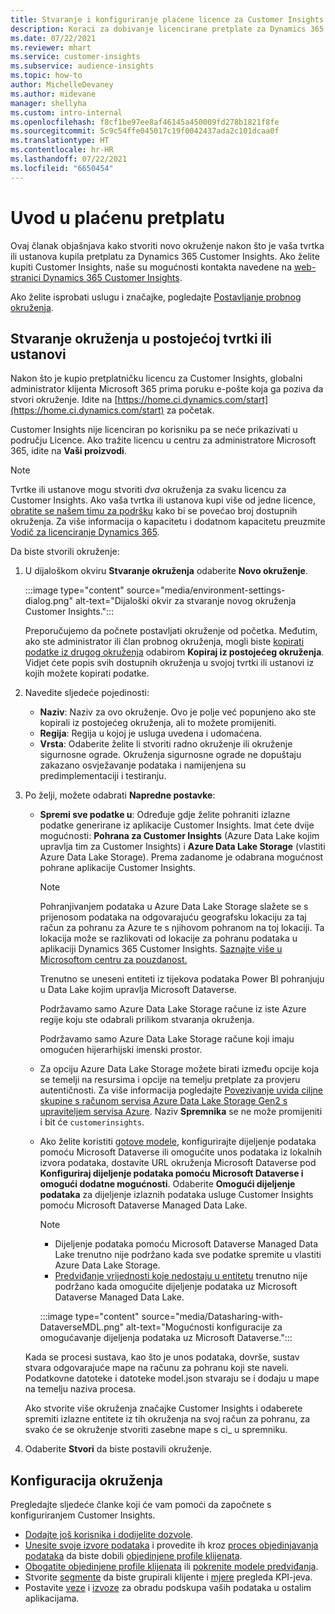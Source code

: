 ```yaml
---
title: Stvaranje i konfiguriranje plaćene licence za Customer Insights
description: Koraci za dobivanje licencirane pretplate za Dynamics 365 Customer Insights i konfiguraciju.
ms.date: 07/22/2021
ms.reviewer: mhart
ms.service: customer-insights
ms.subservice: audience-insights
ms.topic: how-to
author: MichelleDevaney
ms.author: midevane
manager: shellyha
ms.custom: intro-internal
ms.openlocfilehash: f8cf1be97ee8af46145a450009fd278b1821f8fe
ms.sourcegitcommit: 5c9c54ffe045017c19f0042437ada2c101dcaa0f
ms.translationtype: HT
ms.contentlocale: hr-HR
ms.lasthandoff: 07/22/2021
ms.locfileid: "6650454"
---
```

# <a name="get-started-with-a-paid-subscription"></a>Uvod u plaćenu pretplatu

Ovaj članak objašnjava kako stvoriti novo okruženje nakon što je vaša tvrtka ili ustanova kupila pretplatu za Dynamics 365 Customer Insights. Ako želite kupiti Customer Insights, naše su mogućnosti kontakta navedene na [web-stranici Dynamics 365 Customer Insights](https://dynamics.microsoft.com/ai/customer-insights/). 

Ako želite isprobati uslugu i značajke, pogledajte [Postavljanje probnog okruženja](get-started-trial.md).

## <a name="create-an-environment-in-an-existing-organization"></a>Stvaranje okruženja u postojećoj tvrtki ili ustanovi

Nakon što je kupio pretplatničku licencu za Customer Insights, globalni administrator klijenta Microsoft 365 prima poruku e-pošte koja ga poziva da stvori okruženje. Idite na [https://home.ci.dynamics.com/start](https://home.ci.dynamics.com/start) za početak. 

Customer Insights nije licenciran po korisniku pa se neće prikazivati u području Licence. Ako tražite licencu u centru za administratore Microsoft 365, idite na **Vaši proizvodi**. 

> [!NOTE]
> Tvrtke ili ustanove mogu stvoriti *dva* okruženja za svaku licencu za Customer Insights. Ako vaša tvrtka ili ustanova kupi više od jedne licence, [obratite se našem timu za podršku](https://go.microsoft.com/fwlink/?linkid=2079641) kako bi se povećao broj dostupnih okruženja. Za više informacija o kapacitetu i dodatnom kapacitetu preuzmite [Vodič za licenciranje Dynamics 365](https://go.microsoft.com/fwlink/?LinkId=866544).

Da biste stvorili okruženje:

1. U dijaloškom okviru **Stvaranje okruženja** odaberite **Novo okruženje**.

   :::image type="content" source="media/environment-settings-dialog.png" alt-text="Dijaloški okvir za stvaranje novog okruženja Customer Insights.":::

   Preporučujemo da počnete postavljati okruženje od početka. Međutim, ako ste administrator ili član probnog okruženja, mogli biste [kopirati podatke iz drugog okruženja](manage-environments.md#copy-the-environment-configuration) odabirom **Kopiraj iz postojećeg okruženja**. Vidjet ćete popis svih dostupnih okruženja u svojoj tvrtki ili ustanovi iz kojih možete kopirati podatke.

1. Navedite sljedeće pojedinosti:
   - **Naziv**: Naziv za ovo okruženje. Ovo je polje već popunjeno ako ste kopirali iz postojećeg okruženja, ali to možete promijeniti.
   - **Regija**: Regija u kojoj je usluga uvedena i udomaćena.
   - **Vrsta**: Odaberite želite li stvoriti radno okruženje ili okruženje sigurnosne ograde. Okruženja sigurnosne ograde ne dopuštaju zakazano osvježavanje podataka i namijenjena su predimplementaciji i testiranju.
   
1. Po želji, možete odabrati **Napredne postavke**:

   - **Spremi sve podatke u**: Određuje gdje želite pohraniti izlazne podatke generirane iz aplikacije Customer Insights. Imat ćete dvije mogućnosti: **Pohrana za Customer Insights** (Azure Data Lake kojim upravlja tim za Customer Insights) i **Azure Data Lake Storage** (vlastiti Azure Data Lake Storage). Prema zadanome je odabrana mogućnost pohrane aplikacije Customer Insights.

     > [!NOTE]
     > Pohranjivanjem podataka u Azure Data Lake Storage slažete se s prijenosom podataka na odgovarajuću geografsku lokaciju za taj račun za pohranu za Azure te s njihovom pohranom na toj lokaciji. Ta lokacija može se razlikovati od lokacije za pohranu podataka u aplikaciji Dynamics 365 Customer Insights. [Saznajte više u Microsoftom centru za pouzdanost.](https://www.microsoft.com/trust-center)
     >
     > Trenutno se uneseni entiteti iz tijekova podataka Power BI pohranjuju u Data Lake kojim upravlja Microsoft Dataverse. 
     > 
     > Podržavamo samo Azure Data Lake Storage račune iz iste Azure regije koju ste odabrali prilikom stvaranja okruženja. 
     > 
     > Podržavamo samo Azure Data Lake Storage račune koji imaju omogućen hijerarhijski imenski prostor.


   - Za opciju Azure Data Lake Storage možete birati između opcije koja se temelji na resursima i opcije na temelju pretplate za provjeru autentičnosti. Za više informacija pogledajte [Povezivanje uvida ciljne skupine s računom servisa Azure Data Lake Storage Gen2 s upraviteljem servisa Azure](connect-service-principal.md). Naziv **Spremnika** se ne može promijeniti i bit će `customerinsights`.
   
   - Ako želite koristiti [gotove modele](predictions-overview.md#out-of-box-models), konfigurirajte dijeljenje podataka pomoću Microsoft Dataverse ili omogućite unos podataka iz lokalnih izvora podataka, dostavite URL okruženja Microsoft Dataverse pod **Konfiguriraj dijeljenje podataka pomoću Microsoft Dataverse i omogući dodatne mogućnosti**. Odaberite **Omogući dijeljenje podataka** za dijeljenje izlaznih podataka usluge Customer Insights pomoću Microsoft Dataverse Managed Data Lake.

     > [!NOTE]
     > - Dijeljenje podataka pomoću Microsoft Dataverse Managed Data Lake trenutno nije podržano kada sve podatke spremite u vlastiti Azure Data Lake Storage.
     > - [Predviđanje vrijednosti koje nedostaju u entitetu](predictions.md) trenutno nije podržano kada omogućite dijeljenje podataka uz Microsoft Dataverse Managed Data Lake.

     :::image type="content" source="media/Datasharing-with-DataverseMDL.png" alt-text="Mogućnosti konfiguracije za omogućavanje dijeljenja podataka uz Microsoft Dataverse.":::

   Kada se procesi sustava, kao što je unos podataka, dovrše, sustav stvara odgovarajuće mape na računu za pohranu koji ste naveli. Podatkovne datoteke i datoteke model.json stvaraju se i dodaju u mape na temelju naziva procesa.

   Ako stvorite više okruženja značajke Customer Insights i odaberete spremiti izlazne entitete iz tih okruženja na svoj račun za pohranu, za svako će se okruženje stvoriti zasebne mape s ci_<environmentid> u spremniku.

1. Odaberite **Stvori** da biste postavili okruženje. 

## <a name="configure-an-environment"></a>Konfiguracija okruženja

Pregledajte sljedeće članke koji će vam pomoći da započnete s konfiguriranjem Customer Insights. 

- [Dodajte još korisnika i dodijelite dozvole](permissions.md).
- [Unesite svoje izvore podataka](data-sources.md) i provedite ih kroz [proces objedinjavanja podataka](data-unification.md) da biste dobili [objedinjene profile klijenata](customer-profiles.md).
- [Obogatite objedinjene profile klijenata](enrichment-hub.md) ili [pokrenite modele predviđanja](predictions-overview.md).
- Stvorite [segmente](segments.md) da biste grupirali klijente i [mjere](measures.md) pregleda KPI-jeva.
- Postavite [veze](connections.md) i [izvoze](export-destinations.md) za obradu podskupa vaših podataka u ostalim aplikacijama.
